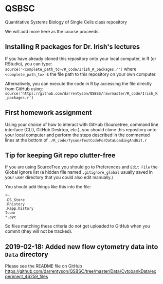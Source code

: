 # QSBSC
Quantitative Systems Biology of Single Cells class repository

We will add more here as the course proceeds.

## Installing R packages for Dr. Irish's lectures
If you have already cloned this repository onto your local computer, in R (or RStudio), you can type:
`source('<complete_path_to>/R_code/Irish_R_packages.r')` where `<complete_path_to>` is the file path to this repository on your own computer.

Alternatively, you can execute the code in R by accessing the file directly from GitHub using:
`source('https://github.com/darrentyson/QSBSS/raw/master/R_code/Irish_R_packages.r')`

## First homework assignment
Using your choice of how to interact with GitHub (Sourcetree, command line interface (CLI),
GitHub Desktop, etc.), you should clone this repository onto your local computer and perform 
the steps described in the commented lines at the bottom of 
`./R_code/Tyson/TestCodeForDataLoadingAndGit.r`

## Tip for keeping Git repo clutter-free
If you are using SourceTree you should go to Preferences and `Edit File` the Global Ignore list (a hidden file named `.gitignore_global` usually saved in your user directory that you could also edit manually.)

You should add things like this into the file:
```
*~
.DS_Store
.Rhistory
.Rapp.history
Iconr
*.pyc
```
So files matching these criteria do not get uploaded to GitHub when you commit (they will not be tracked).

## 2019-02-18: Added new flow cytometry data into `Data` directory
Please see the README file on GitHub https://github.com/darrentyson/QSBSC/tree/master/Data/CytobankData/experiment_46259_files
